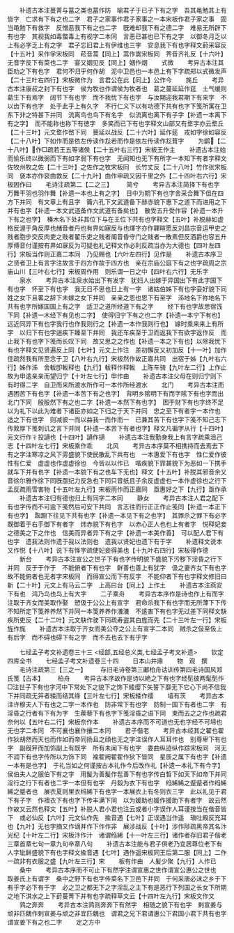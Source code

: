 <!-- { "loadSidebar": true } -->
　　补遗古本注蔓菁与葍之类也葍作防　喻君子于已子下有之字　吾其黾勉其上有皆字　亡求有下有之也二字　君子之家事作君子家事之一本宋板作君子家之事　固当黾勉下有救字　反憎恶我下有之也二字　旣难却我下有之德二字　难易无所辟下有也字　其视我如毒螫毒上有视字二本同　言恶已甚也已下有之字　以御冬月乏以上有必字乏上有之字　君子忘旧君上有伊维也三字　安息我下有也字释文葑采容反【十五叶】采作孚宋板同　菘音蒿【同上】蒿作嵩宋板同　荠音齐礼反【十六叶】无音字反下有菜也二字　宴又姻见反【同上】姻作烟
　　式微
　　考异古本注其臣劝之下有也字　君何不归乎何作胡　泥中卫邑也一本邑上有下字疏郑以式微发声【二十三叶右四行】宋板微作为　言君公在此【同上】公作今
　　旄丘
　　考异古本注康叔之封下有也字　侯为牧也作谓侯为牧者也　葛之蔓延延作莚　土气缓则葛生下有焉字　阔节下有也字　而不我忧下有也字　与汝期迎我君期下有来字　不以齿下有也字　处于此乎上有久字　不行仁义下以有功德下共有也字下笺所寓在卫东下非之特甚下并同　流离鸟也鸟下有名字　似流离也离下有子字【补遗一本离下有之字】　而不能称也称下有徳字　多笑而已下有也字释文山部又有堥字亦云堥丘【二十三叶】元文堥作嵍下同　蔓延以战反【二十六叶】延作莚　戎如字徐如容反【二十八叶】下如作而是依左传读作尨若而作是依左传读作尨茸字
　　为鹠【二十八叶】作□疏若王五等诸侯【二十五叶右三行】宋板王作主
　　补遗古本注始而愉乐终以微弱而下有如字弱下有也字　无闻知也无下有所字一本知下有者字释文佐牧州牧之佐【二十三叶】之佐作之牧宋板同　长竹丈反【二十八叶】竹作张宋板同　褎本亦作裒由救反【二十九叶】由作申疏又因千里之外【二十四叶右六行】宋板因作曰
　　毛诗注疏第二【二之三】
　　简兮
　　考异古本注简择下有也字　万舞干羽也羽作舞【补遗一本也上有之字】　日中为期下有也字舍采合舞下伹在四方下并同　有文章上有且字　籥六孔下文武道备下赫赤貌下惠下之道下而进用之下并有也字【补遗一本文武道备作文武道有备矣也】　散受五升受作容【补遗一本升下有之也字】　榛木名下处非其位下与在王位下共有也字释文【五叶】补脱赫如虚格反渥于角反厚也赭音者丹也有畀如寐反与也煇字亦作韗暄愿反刘昌宗音运甲吏之贱者胞步交反肉吏之贱者翟乐吏之贱者阍音昏守门之贱者一散素但反酒爵也容五升厚傅音付谨按有畀如寐反为可疑也礼记释文作必利反疏当亦为大德也【四叶左四行】宋板当作则正嘉二本同　乃见赐也【六叶左四行】见作是
　　补遗古本序卫之贤者卫上有言字注故言于四方作故于四方也　亲在宗庙公庭下有之也字疏周之宗庙山川【三叶右七行】宋板周作用　则乐谓一日之中【四叶右六行】无乐字
　　泉水
　　考异古本注泉水始出下有发字　犹妇人出嫁于异国出下有此字国下有也字　怀至下有也字　我无日不思也日上有一字　诸姑伯姊下有也字娈好貌下同姓之女下且畧之辞下未嫁之女下并同　亲亲之恩也恩下有至字　泲地名下祢地名下共有也字所嫁国国上有之字　适卫之道所经道下有之字
　　经下有也字故思宿饯下同【补遗一木经下有见也二字】　使得归宁下有之也二字【补遗一本宁下有也】　远近同异下有也字我行也作我则行之【补遗一本作我则行也】　嫁时乘来来上有所字　以归下有也字遄疾下臻至下并同　我还车疾至于卫而返我下有欲字返作反　而止我下有也字下笺而长叹下同　故又思之之作也【补遗一本之下有也】以除我忧下有也字释文见贤遍反上同【七叶】元文上作注　差初懈反又初加反【十一叶】加作佳疏然我有所至念于卫【八叶右九行】宋板然作故正嘉共同　出宿于姊【九叶右六行】姊作泲　舍軷卽軷释也【九行】軷释作释軷　上陈车骑【九叶左二行】上作止　故为申逺亲亲而望归宁【十叶左七行】申作由
　　补遗古本注父母在则归宁则下有时得二字　自卫而来所渡水所作可一本作所经渡水
　　北门
　　考异古本注而遇困苦下有也字【补遗一本苦下有之也字】　背明乡隂明下有而字隂下有也字而出北门下同　殷殷然下有之也二字【补遗一本然下有也字】　困于财下有也字终不足以为礼下以此为难者下诸臣亦如之下归之于天下并同　忠之至下有者字一本作也　适之下有也字　则减彼一而以益我一而作而一　已兼其苦下有也字下笺不知己志下传敦厚下笺刺讥之言下并同【补遗一本苦下有者也字】释文凡徧字从行【十四叶】元文行作彳投讁也【十四叶】讁作擿
　　补遗古本注我勤身我上有言字疏乘沮己志【十四叶左七行】宋板乘作乖
　　北风
　　考异古本序莫不相携持而去焉去下有之字注寒凉之风下雱盛貌下使民散乱下共有也　一本惠爱下有也字　性仁爱作彼性有仁爱　虚虚也作虚虚徐也　今皆以以作已　喈疾貌下霏甚貌下为恶如一下携手就车下并有也字【补遗一本貌下有之也车下无也】释文【十五叶】补脱其邪音余又音徐尔雅作徐下同旣亟纪力反急也下同只音纸且子余反虚虚也一本作虚徐也之行下孟反疏雨雪害物【十五叶左九行】宋板雨作而正嘉同　亟惠好之下【九行】亟作承
　　补遗古本注归有德也归上有同字二本同
　　静女
　　考异古本注人君之配下有也字传而不可逾下笺然后可安下共同　言志往而行正正作止笺同【补遗一本正下有也字】　踟蹰下往见下共有也字【补遗一本见下有之也字】　其罪杀之罪下有必字　既御着于右手御下有者字　炜赤貌下有也字　以赤心正人也也上有者字　悦释妃妾之德美之下之作也　信美而异者异下有之字【补遗一本美作善】　可以配人君下有也字　遗我法则作遗于我以法则也　遗我以贤妃也遗下有于字
　　补遗释文说本又作悦【十八叶】说下有怿字疏使妃妾得美也【十九叶右四行】宋板得作德
　　新台
　　考异古本注宣公之世子下有也字传明貌下盛貌下污秽下淫昏之行下并同　反于于作于　不能俯者下有也字　鲜善也善上有犹字　伋之妻齐女下有也字　故不能俯者也无者字宋板同　而得宣公而下有反字　不能仰者下有也字释文修旧曰新【二十叶】元文上有马云二字　上高曰台【同上】上作土
　　补遗古本注燕安下有也　鸿乃鸟也鸟上有大字
　　二子乘舟
　　考异古本序作是诗也作上有而字注取于齐女而美取作娶　愬伋于公公上有宣字　君命杀我下有也字而无所薄下下传不知所定下笺养养然下并同一本笺养养作瀁瀁　不逺害下有也字无过差下同释文駃疾所吏反【二十二叶】元文駃作驶下同疏寿盗其白旌而先【二十三叶左一行】宋板旌作旄
　　补遗古本注取于齐女而美公夺之公上有宣字二本同　贼杀之伋至伋上有后字　而不碍也碍下有之字　而不去也去下有乎字

　　七经孟子考文补遗卷三十三
<经部,五经总义类,七经孟子考文补遗>
　　钦定四库全书
　　七经孟子考文补遗卷三十四
　　日本山井鼎
　　物　观　撰
　　毛诗注疏第三【三之一】
　　存旧毛诗卷第三鄘柏舟诂训传第四毛诗国风郑氏笺【古本】
　　柏舟
　　考异古本序故作是诗以絶之下有也字经髧彼两髦髧作□注世子下有也字河中下常处下之貌下之饰下緌缨下矢誓下靡无下它心下尚不信我下并同疏无笄者緌而结其绦【三叶左七行】宋板緌作缨
　　墙有茨
　　考异古本注许穆夫人下有也之二字一本作也　防非常下有也字　防制一国下有者也二字　有淫昏之行者有下有为字　生蒺藜下有也字下笺淫昏之语下同　束而去之之作也疏君奈何以【五叶右二行】宋板奈作本
　　补遗古本序而不可道也无也字经不可埽也无也字二本同　不可襄也襄作攘二本同
　　君子偕老
　　考异古本经其之翟也翟作狄胡然而天也而作如而帝同扬且之顔也无之字注误作人耳耳作也　别尊卑下有也字　副旣笄而加饰副上有既字　所有未闻下有也字　委曲纵迹纵作踪宋板同　河无不润下有也字传所以为饰下同　褕翟阙翟翟作狄下皆同　星辰之属下有也字【补遗一本有是也字】　于礼当如之何谨按古本礼作今后改作礼【补遗一本礼下有今字】　侯伯夫人之服伯下有之字　用髲为善髲作髢善下有也字传白晳下如天下如帝下并同　淫行之行下有者也二字一本但有也字　丹縠为衣下有也字　绉絺絺之蹙蹙者作绉絺絺之蹙者也　展衣夏则里衣绉絺下有也字一本展衣上有冬则衣三字　此以礼见于君下有子字　作襢衣下有也字下传丰满下同　以为媛助也媛作援助下有者字　故云然作故又云然也释文【五叶】补脱人君小君也注云或者小字误作人耳谨按当在偕音皆下　或必仙反【六叶】元文仙作先　揄音遇【七叶】正误遇当作遥　瑱吐殿反充耳也【九叶】无也字摘又作谪并作下作作非　展涉战反【十叶】涉作陟疏黑帝其名汴光纪【十叶左二行】宋板汴作汁　诸谓绉絺【十一叶左三行】诸作者存旧君子偕老三章首章七句一章九句卒章八句
　　补遗古本注能与君子俱老乃宜居尊位老下有人字玼鲜盛貌下有也字释文揄音遇【七叶】遇作遥宋板同王后第二服【同上】二作一疏非有衣服之盛【九叶左三行】宋
　　板有作由　人髪少聚【九行】人作已
　　桑中
　　考异古本序而不可止下有然字注谓宣惠之世作谓宣公惠公之世也　取姜氏上有谓字　桑中之野下有也字传菜名下卫邑下并同　于何采唐必沫之乡于下有乎字必下有于字　必之卫之都无下之字淫乱之主下有是恶行下列国之长女下所期之地下淇水之上下葑蔓菁下并有也字疏释草文云【十四叶左九行】宋板文作又
　　鹑之奔奔
　　考异古本注鹑则奔奔下有然字　相随之貌下有也字　剌宣姜与顽非匹耦作剌宣姜与顽之非宜匹耦也　谓君之兄下君谓惠公下君国小君下共有也字谓宣姜下有之也二字
　　定之方中
